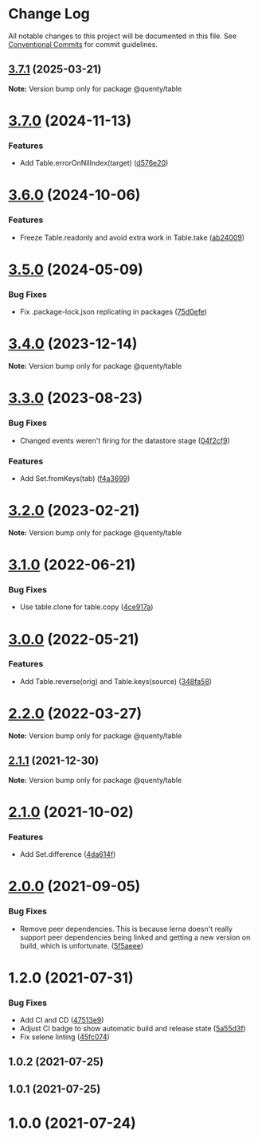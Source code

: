 # Change Log

All notable changes to this project will be documented in this file.
See [Conventional Commits](https://conventionalcommits.org) for commit guidelines.

## [3.7.1](https://github.com/Quenty/NevermoreEngine/compare/@quenty/table@3.7.0...@quenty/table@3.7.1) (2025-03-21)

**Note:** Version bump only for package @quenty/table





# [3.7.0](https://github.com/Quenty/NevermoreEngine/compare/@quenty/table@3.6.0...@quenty/table@3.7.0) (2024-11-13)


### Features

* Add Table.errorOnNilIndex(target) ([d576e20](https://github.com/Quenty/NevermoreEngine/commit/d576e2093f9b961846786773c2d13c7ebe41eecc))





# [3.6.0](https://github.com/Quenty/NevermoreEngine/compare/@quenty/table@3.5.0...@quenty/table@3.6.0) (2024-10-06)


### Features

* Freeze Table.readonly and avoid extra work in Table.take ([ab24009](https://github.com/Quenty/NevermoreEngine/commit/ab240099ad24b5f0709b6ea5bfe766d84f7acf3a))





# [3.5.0](https://github.com/Quenty/NevermoreEngine/compare/@quenty/table@3.4.0...@quenty/table@3.5.0) (2024-05-09)


### Bug Fixes

* Fix .package-lock.json replicating in packages ([75d0efe](https://github.com/Quenty/NevermoreEngine/commit/75d0efeef239f221d93352af71a5b3e930ec23c5))





# [3.4.0](https://github.com/Quenty/NevermoreEngine/compare/@quenty/table@3.3.0...@quenty/table@3.4.0) (2023-12-14)

**Note:** Version bump only for package @quenty/table





# [3.3.0](https://github.com/Quenty/NevermoreEngine/compare/@quenty/table@3.2.0...@quenty/table@3.3.0) (2023-08-23)


### Bug Fixes

* Changed events weren't firing for the datastore stage ([04f2cf9](https://github.com/Quenty/NevermoreEngine/commit/04f2cf921fcc5e5c7db8ed16b8c76a0bc06c5688))


### Features

* Add Set.fromKeys(tab) ([f4a3699](https://github.com/Quenty/NevermoreEngine/commit/f4a3699828bbc518594a16dff1f24c2ce3c295ff))





# [3.2.0](https://github.com/Quenty/NevermoreEngine/compare/@quenty/table@3.1.0...@quenty/table@3.2.0) (2023-02-21)

**Note:** Version bump only for package @quenty/table





# [3.1.0](https://github.com/Quenty/NevermoreEngine/compare/@quenty/table@3.0.0...@quenty/table@3.1.0) (2022-06-21)


### Bug Fixes

* Use table.clone for table.copy ([4ce917a](https://github.com/Quenty/NevermoreEngine/commit/4ce917a633c080dd0955f856e6e64efe69f948b6))





# [3.0.0](https://github.com/Quenty/NevermoreEngine/compare/@quenty/table@2.2.0...@quenty/table@3.0.0) (2022-05-21)


### Features

* Add Table.reverse(orig) and Table.keys(source) ([348fa58](https://github.com/Quenty/NevermoreEngine/commit/348fa58418df3e48d3e4d48d6d3144c949f9b53a))





# [2.2.0](https://github.com/Quenty/NevermoreEngine/compare/@quenty/table@2.1.1...@quenty/table@2.2.0) (2022-03-27)

**Note:** Version bump only for package @quenty/table





## [2.1.1](https://github.com/Quenty/NevermoreEngine/compare/@quenty/table@2.1.0...@quenty/table@2.1.1) (2021-12-30)

**Note:** Version bump only for package @quenty/table





# [2.1.0](https://github.com/Quenty/NevermoreEngine/compare/@quenty/table@2.0.0...@quenty/table@2.1.0) (2021-10-02)


### Features

* Add Set.difference ([4da614f](https://github.com/Quenty/NevermoreEngine/commit/4da614f66b458c66b372950992d533036a4a035c))





# [2.0.0](https://github.com/Quenty/NevermoreEngine/compare/@quenty/table@1.2.0...@quenty/table@2.0.0) (2021-09-05)


### Bug Fixes

* Remove peer dependencies. This is because lerna doesn't really support peer dependencies being linked and getting a new version on build, which is unfortunate. ([5f5aeee](https://github.com/Quenty/NevermoreEngine/commit/5f5aeeea8de9975435309e53679f0ef7064f9dd0))





# 1.2.0 (2021-07-31)


### Bug Fixes

* Add CI and CD ([47513e9](https://github.com/Quenty/NevermoreEngine/commit/47513e9b568162707534af132396dd8756947dd3))
* Adjust CI badge to show automatic build and release state ([5a55d3f](https://github.com/Quenty/NevermoreEngine/commit/5a55d3f19bf8d66a760d67da9b56ed47fab74656))
* Fix selene linting ([45fc074](https://github.com/Quenty/NevermoreEngine/commit/45fc07489ee59127ac6582689f19a0e87c1e5b5a))



## 1.0.2 (2021-07-25)



## 1.0.1 (2021-07-25)



# 1.0.0 (2021-07-24)
